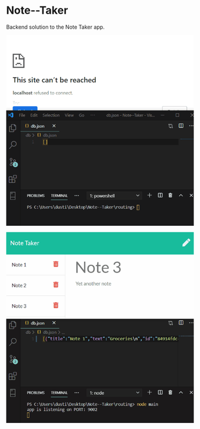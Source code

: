 # Note--Taker
Backend solution to the Note Taker app.

![](public/assets/readme_gifs/savedatabase.gif)

![](public/assets/readme_gifs/deletedatabase.gif)
